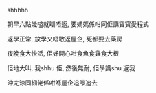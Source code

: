 shhhhh

朝早六點幾嗌就瞓唔返, 要媽媽係咁同佢講寶寶愛程式

返學正常, 放學又唔敢返屋企, 死都要去藥房

夜晚食大快活, 佢好開心咁食魚食雞食大根

佢地大叫, 我shhu 佢, 然後無耐, 佢學識shu 返我

沖完涼同細佬係咁喺屋企追嚟追去
